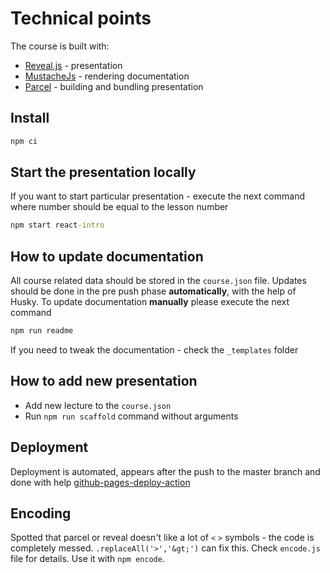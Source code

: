 # Technical points

The course is built with:

- [Reveal.js](https://revealjs.com/) - presentation
- [MustacheJs](https://github.com/janl/mustache.js/) - rendering documentation
- [Parcel](https://parceljs.org/docs/) - building and bundling presentation

## Install

```cmd
npm ci
```

## Start the presentation locally

If you want to start particular presentation - execute the next command where number should be equal to the lesson number

```cmd
npm start react-intro
```

## How to update documentation

All course related data should be stored in the `course.json` file. Updates should be done in the pre push phase **automatically**, with the help of Husky. To update documentation **manually** please execute the next command

```cmd
npm run readme
```

If you need to tweak the documentation - check the `_templates` folder

## How to add new presentation

- Add new lecture to the `course.json`
- Run `npm run scaffold` command without arguments

## Deployment

Deployment is automated, appears after the push to the master branch and done with help [github-pages-deploy-action](https://github.com/JamesIves/github-pages-deploy-action)

## Encoding

Spotted that parcel or reveal doesn't like a lot of `<` `>` symbols - the code is completely messed. `.replaceAll('>','&gt;')` can fix this. Check `encode.js` file for details. Use it with `npm encode`.
